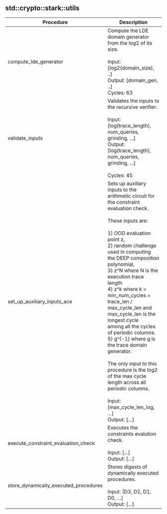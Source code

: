 
## std::crypto::stark::utils
| Procedure | Description |
| ----------- | ------------- |
| compute_lde_generator | Compute the LDE domain generator from the log2 of its size.<br /><br />Input: [log2(domain_size), ..]<br />Output: [domain_gen, ..]<br />Cycles: 63<br /> |
| validate_inputs | Validates the inputs to the recursive verifier.<br /><br />Input: [log(trace_length), num_queries, grinding, ...]<br />Output: [log(trace_length), num_queries, grinding, ...]<br /><br />Cycles: 45<br /> |
| set_up_auxiliary_inputs_ace | Sets up auxiliary inputs to the arithmetic circuit for the constraint evaluation check.<br /><br />These inputs are:<br /><br />1) OOD evaluation point z,<br />2) random challenge used in computing the DEEP composition polynomial,<br />3) z^N where N is the execution trace length<br />4) z^k where k = min_num_cycles = trace_len / max_cycle_len and max_cycle_len is the longest cycle<br />among all the cycles of periodic columns.<br />5) g^{-1} where g is the trace domain generator.<br /><br />The only input to this procedure is the log2 of the max cycle length across all periodic columns.<br /><br />Input: [max_cycle_len_log, ...]<br />Output: [...]<br /> |
| execute_constraint_evaluation_check | Executes the constraints evalution check.<br /><br />Input: [...]<br />Output: [...]<br /> |
| store_dynamically_executed_procedures | Stores digests of dynamically executed procedures.<br /><br />Input: [D3, D2, D1, D0, ...]<br />Output: [...]<br /> |
